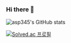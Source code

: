 ### Hi there 👋

![asp345's GitHub stats](https://github-readme-stats.vercel.app/api?username=asp345&show_icons=true&theme=transparent)

[![Solved.ac 프로필](http://mazassumnida.wtf/api/v2/generate_badge?boj=asp1939)](https://solved.ac/asp1939)

